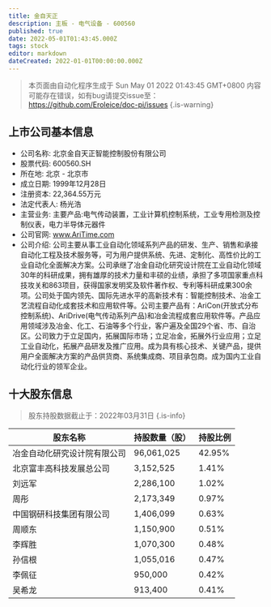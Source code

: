 ```yaml
---
title: 金自天正
description: 主板 - 电气设备 - 600560
published: true
date: 2022-05-01T01:43:45.000Z
tags: stock
editor: markdown
dateCreated: 2022-01-01T00:00:00.000Z
---
```


> 本页面由自动化程序生成于 Sun May 01 2022 01:43:45 GMT+0800
> 内容可能存在错误，如有bug请提交issue至：https://github.com/Eroleice/doc-pi/issues
{.is-warning}

## 上市公司基本信息
- 公司名称: 北京金自天正智能控制股份有限公司
- 股票代码: 600560.SH
- 所在地: 北京 - 北京市
- 成立日期: 1999年12月28日
- 注册资本: 22,364.55万元
- 法定代表人: 杨光浩
- 主营业务: 主要产品:电气传动装置，工业计算机控制系统，工业专用检测及控制仪表，电力半导体元器件
- 公司官网: www.AriTime.com
- 公司介绍: 公司主要从事工业自动化领域系列产品的研发、生产、销售和承接自动化工程及技术服务等，可为用户提供系统、先进、定制化、高性价比的工业自动化全面解决方案。公司承继了冶金自动化研究设计院在工业自动化领域30年的科研成果，拥有雄厚的技术力量和丰硕的业绩，承担了多项国家重点科技攻关和863项目，获得国家发明奖及软件著作权、专利等科研成果300余项。公司处于国内领先、国际先进水平的高新技术有：智能控制技术、冶金工艺流程自动化成套技术和应用软件等。公司主要产品有：AriCon(开放式分布控制系统)、AriDrive(电气传动系列产品)和冶金流程成套应用软件等。产品应用领域涉及冶金、化工、石油等多个行业，客户遍及全国29个省、市、自治区。公司致力于立足国内，拓展国际市场；立足冶金，拓展外行业应用；立足工业自动化，拓展产品研发及推广应用。成为具有核心技术、关键产品，提供用户全面解决方案的产品供货商、系统集成商、项目承包商。成为国内工业自动化行业的领军企业。


## 十大股东信息
> 股东持股数据截止于：2022年03月31日
{.is-info}

| 股东名称 | 持股数量（股） | 持股比例 |
| --- | --- | --- |
| 冶金自动化研究设计院有限公司 | 96,061,025 | 42.95% |
| 北京富丰高科技发展总公司 | 3,152,525 | 1.41% |
| 刘远军 | 2,286,100 | 1.02% |
| 周彤 | 2,173,349 | 0.97% |
| 中国钢研科技集团有限公司 | 1,406,099 | 0.63% |
| 周顺东 | 1,150,900 | 0.51% |
| 李辉胜 | 1,070,300 | 0.48% |
| 孙信根 | 1,055,016 | 0.47% |
| 李佩征 | 950,000 | 0.42% |
| 吴希龙 | 913,400 | 0.41% |




